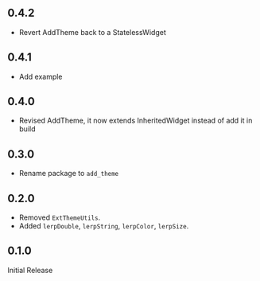 ## 0.4.2
- Revert AddTheme back to a StatelessWidget

## 0.4.1
- Add example

## 0.4.0
- Revised AddTheme, it now extends InheritedWidget instead of add it in build

## 0.3.0
- Rename package to `add_theme`

## 0.2.0
- Removed `ExtThemeUtils`.
- Added `lerpDouble`, `lerpString`, `lerpColor`, `lerpSize`.

## 0.1.0

Initial Release
